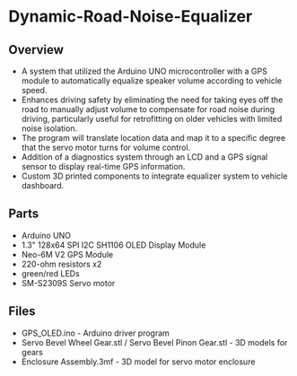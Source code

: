 # Dynamic-Road-Noise-Equalizer

## Overview
* A system that utilized the Arduino UNO microcontroller with a GPS module to automatically equalize speaker volume according to vehicle speed. 
* Enhances driving safety by eliminating the need for taking eyes off the road to manually adjust volume to compensate for road noise during driving, particularly useful for retrofitting on older vehicles with limited noise isolation. 
* The program will translate location data and map it to a specific degree that the servo motor turns for volume control. 
* Addition of a diagnostics system through an LCD and a GPS signal sensor to display real-time GPS information. 
* Custom 3D printed components to integrate equalizer system to vehicle dashboard. 

## Parts
* Arduino UNO
* 1.3" 128x64 SPI I2C SH1106 OLED Display Module
* Neo-6M V2 GPS Module
* 220-ohm resistors x2
* green/red LEDs
* SM-S2309S Servo motor

## Files
* GPS_OLED.ino - Arduino driver program
* Servo Bevel Wheel Gear.stl / Servo Bevel Pinon Gear.stl - 3D models for gears
* Enclosure Assembly.3mf - 3D model for servo motor enclosure
